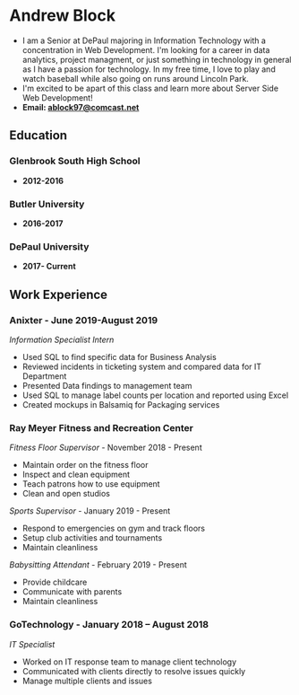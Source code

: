 # Andrew Block 
 - I am a Senior at DePaul majoring in Information Technology with a concentration in Web Development. I'm looking for a career in data analytics, project managment, or just something in technology in general as I have a passion for technology. In my free time, I love to play and watch baseball while also going on runs around Lincoln Park.
 - I'm excited to be apart of this class and learn more about Server Side Web Development!
 - **Email: ablock97@comcast.net**

## Education

### Glenbrook South High School
  - **2012-2016**
### Butler University
  - **2016-2017**
### DePaul University
  - **2017- Current**



## Work Experience 
 
### Anixter - June 2019-August 2019
_Information Specialist Intern_
  - Used SQL to find specific data for Business Analysis
  - Reviewed incidents in ticketing system and compared data for IT Department 
  - Presented Data findings to management team
  - Used SQL to manage label counts per location and reported using Excel 
  - Created mockups in Balsamiq for Packaging services

### Ray Meyer Fitness and Recreation Center
_Fitness Floor Supervisor_ -  November 2018 - Present
  - Maintain order on the fitness floor
  - Inspect and clean equipment
  - Teach patrons how to use equipment
  - Clean and open studios
  
_Sports Supervisor_ - January 2019 - Present
  - Respond to emergencies on gym and track floors
  -	Setup club activities and tournaments
  - Maintain cleanliness
  
_Babysitting Attendant_ - February 2019 - Present
  - Provide childcare 
  - Communicate with parents 
  - Maintain cleanliness

### GoTechnology - January 2018 – August 2018
_IT Specialist_
  -	Worked on IT response team to manage client technology
  - Communicated with clients directly to resolve issues quickly
  - Manage multiple clients and issues
  
  





  


